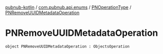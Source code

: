 [pubnub-kotlin](../../index.md) / [com.pubnub.api.enums](../index.md) / [PNOperationType](index.md) / [PNRemoveUUIDMetadataOperation](./-p-n-remove-u-u-i-d-metadata-operation.md)

# PNRemoveUUIDMetadataOperation

`object PNRemoveUUIDMetadataOperation : ObjectsOperation`